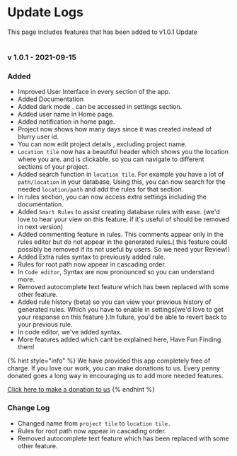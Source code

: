 
# Update Logs

This page includes features that has been added to v1.0.1 Update

#
### v 1.0.1 - 2021-09-15

### Added

* Improved User Interface in every section of the app.
* Added Documentation
* Added dark mode . can be accessed in settings section.
* Added user name in Home page.
* Added notification in home page.
* Project now shows how many days since it was created instead of blurry user id.
* You can now edit project details , excluding project name.
* `Location tile` now has a beautiful  header which shows you the location where you are. and is clickable. so you can navigate to different sections of your project.
* Added search function in `location tile`. For example you have a lot of `path/location` in your database, Using this, you can now search for the needed `location/path` and add the rules for that section.
* In rules section, you can now access extra settings including the documentation.
* Added `Smart Rules` to assist creating database rules with ease. \(we'd love to hear your view on this feature, if it's useful of should be removed in next version\)
* Added commenting feature in rules. This comments appear only in the rules editor but do not appear in the generated rules.\( this feature could possibly be removed if its not useful by users. So we need your Review!\)
* Added Extra rules syntax to previously added rule.
* Rules for root path now appear in cascading order.
* In `Code editor`, Syntax are now pronounced so you can understand more.
*  Removed autocomplete text feature which has been replaced with some other feature.
* Added rule history \(beta\) so you can view your previous history of generated rules. Which you have to enable in settings\(we'd love to get your response on this feature \).In future, you'd be able to revert back to your previous rule.
* In code editor, we've added syntax. 
* More features added which cant be explained here, Have Fun Finding them!

{% hint style="info" %}
We have provided this app completely free of charge. If you love our work, you can make donations to us. Every penny donated goes a long way in encouraging us to add more needed features.

[C](https://flutterwave.com/pay/prodevstudioxryv)[lick here to make a donation to us](https://flutterwave.com/pay/prodevstudioxryv)
{% endhint %}

### Change Log

* Changed name from `project tile` to `location tile.`
* Rules for root path now appear in cascading order.
* Removed autocomplete text feature which has been replaced with some other feature.


